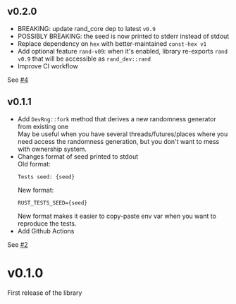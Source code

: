 ## v0.2.0
* BREAKING: update rand_core dep to latest `v0.9`
* POSSIBLY BREAKING: the seed is now printed to stderr instead of stdout
* Replace dependency on `hex` with better-maintained `const-hex v1`
* Add optional feature `rand-v09`: when it's enabled, library re-exports `rand v0.9` that will be
  accessible as `rand_dev::rand`
* Improve CI workflow

See [#4](https://github.com/survived/rand_dev/pull/4)

## v0.1.1
* Add `DevRng::fork` method that derives a new randomness generator from existing one \
  May be useful when you have several threads/futures/places where you need access the randomness
  generation, but you don't want to mess with ownership system.
* Changes format of seed printed to stdout \
  Old format:
  ```text
  Tests seed: {seed}
  ```
  New format:
  ```text
  RUST_TESTS_SEED={seed}
  ```
  New format makes it easier to copy-paste env var when you want to reproduce the tests.
* Add Github Actions

See [#2](https://github.com/survived/rand_dev/pull/2)

# v0.1.0
First release of the library
